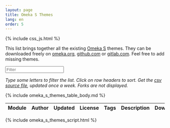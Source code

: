 ```yaml
---
layout: page
title: Omeka S Themes
lang: en
order: 5
---
```


{% include css_js.html %}

This list brings together all the existing [Omeka S](https://omeka.org/s) themes.
They can be downloaded freely on [omeka.org](https://omeka.org/s/themes), [github.com](https://github.com) or [gitlab.com](https://gitlab.com).
Feel free to add missing themes.

<div class="container-fluid">
<div id="entry-list">
    <div class="row" style="margin-bottom:10px;">
        <input type="text" class="search form-control" placeholder="Filter" />
    </div>
    <p><em>
    Type some letters to filter the list. Click on row headers to sort. Get the <a href="https://github.com/Daniel-KM/UpgradeToOmekaS/blob/master/_data/omeka_s_themes.csv">csv source file</a>, updated once a week. Forks are not displayed.
    </em></p>
    <div class="row">
        <table class="table table-striped">
            <thead>
                <tr>
                    <th><span class="sort" data-sort="addon-link">Module</span></th>
                    <th><span class="sort" data-sort="addon-author">Author</span></th>
                    <th><span class="sort" data-sort="addon-updated">Updated</span></th>
                    <th><span class="sort" data-sort="addon-license">License</span></th>
                    <th><span class="sort" data-sort="addon-tags">Tags</span></th>
                    <th><span class="sort" data-sort="addon-description">Description</span></th>
                    <th><span class="sort" data-sort="addon-downloads" title="Warning: The number of downloads don’t mean popularity. In particular, some addons have no release and some other ones have many releases.">Downloads</span></th>
                </tr>
            </thead>
            {% include omeka_s_themes_table_body.md %}
        </table>
    </div>
</div>
</div>

{% include omeka_s_themes_script.html %}
